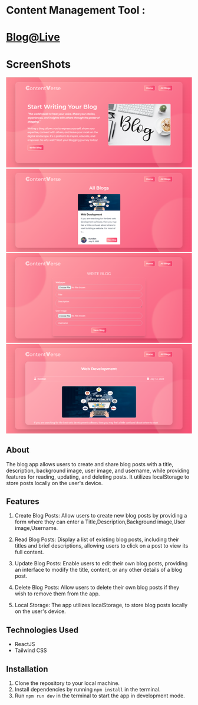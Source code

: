 # Content Management Tool :

# [Blog@Live](https://blogapp121.netlify.app/)

# ScreenShots

![image](./src/assets/Home.png)
![image](./src/assets/AllBlogs.png)
![image](./src/assets/WriteBlog.png)
![image](./src/assets/Blog.png)

## About

The blog app allows users to create and share blog posts with a title, description, background image, user image, and username, while providing features for reading, updating, and deleting posts. It utilizes localStorage to store posts locally on the user's device.

## Features

1. Create Blog Posts: Allow users to create new blog posts by providing a form where they can enter a Title,Description,Background image,User image,Username.

2. Read Blog Posts: Display a list of existing blog posts, including their titles and brief descriptions, allowing users to click on a post to view its full content.

3. Update Blog Posts: Enable users to edit their own blog posts, providing an interface to modify the title, content, or any other details of a blog post.

4. Delete Blog Posts: Allow users to delete their own blog posts if they wish to remove them from the app.

5. Local Storage: The app utilizes localStorage, to store blog posts locally on the user's device.

## Technologies Used

- ReactJS
- Tailwind CSS

## Installation

1. Clone the repository to your local machine.
2. Install dependencies by running `npm install` in the terminal.
3. Run `npm run dev` in the terminal to start the app in development mode.
